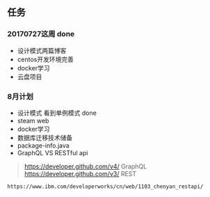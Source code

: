 ## 任务
### 20170727这周 done
* 设计模式两篇博客
* centos开发环境完善
* docker学习
* 云盘项目

### 8月计划
* 设计模式 看到单例模式 done
* steam web
* docker学习
* 数据库迁移技术储备
* package-info.java
* GraphQL VS RESTful api  
 >   https://developer.github.com/v4/ GraphQL
    https://developer.github.com/v3/ REST
    
    https://www.ibm.com/developerworks/cn/web/1103_chenyan_restapi/
